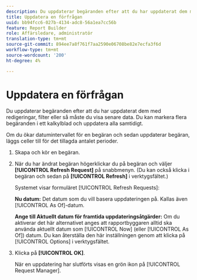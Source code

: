 ```yaml
---
description: Du uppdaterar begäranden efter att du har uppdaterat dem med redigeringar, filter eller så måste du visa senare data. Du kan markera flera begäranden i ett kalkylblad och uppdatera alla samtidigt.
title: Uppdatera en förfrågan
uuid: bb94fcc6-027b-4134-adc8-56a1ea7cc56b
feature: Report Builder
role: Affärsledare, administratör
translation-type: tm+mt
source-git-commit: 894ee7a8f761f7aa2590e06708be82e7ecfa3f6d
workflow-type: tm+mt
source-wordcount: '200'
ht-degree: 4%

---
```



# Uppdatera en förfrågan

Du uppdaterar begäranden efter att du har uppdaterat dem med redigeringar, filter eller så måste du visa senare data. Du kan markera flera begäranden i ett kalkylblad och uppdatera alla samtidigt.

Om du ökar datumintervallet för en begäran och sedan uppdaterar begäran, läggs celler till för det tillagda antalet perioder.

1. Skapa och kör en begäran.
1. När du har ändrat begäran högerklickar du på begäran och väljer **[!UICONTROL Refresh Request]** på snabbmenyn. (Du kan också klicka i begäran och sedan på **[!UICONTROL Refresh]** i verktygsfältet.)

   Systemet visar formuläret [!UICONTROL Refresh Requests]:

   **Nu datum:** Det datum som du vill basera uppdateringen på. Kallas även [!UICONTROL As Of]-datum.

   **Ange till Aktuellt datum för framtida uppdateringsåtgärder:** Om du aktiverar det här alternativet anges att rapportbyggaren alltid ska använda aktuellt datum som  [!UICONTROL Now] (eller  [!UICONTROL As Of]) datum. Du kan återställa den här inställningen genom att klicka på [!UICONTROL Options] i verktygsfältet.
1. Klicka på **[!UICONTROL OK]**.

   När en uppdatering har slutförts visas en grön ikon på [!UICONTROL Request Manager].
